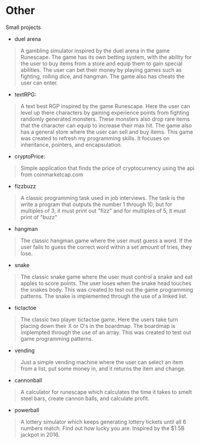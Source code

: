 # Other
Small projects
- duel arena
> A gambling simulator inspired by the duel arena in the game Runescape. The game has its own betting system, with the ability for the user to buy items from a store and equip them to gain special abilities. The user can bet their money by playing games such as fighting, rolling dice, and hangman. The game also has cheats the user can enter.
- textRPG: 
> A text best RGP inspired by the game Runescape. Here the user can level up there characters by gaining experience points from fighting randomly generated monsters. These monsters also drop rare items that the character can equip to increase their max hit. The game also has a general store where the user can sell and buy items. This game was created to refresh my programming skills. It focuses on inheritance, pointers, and encapsulation.
- cryptoPrice:
> Simple application that finds the price of cryptocurrency using the api from coinmarketcap.com
- fizzbuzz
> A classic programming task used in job interviews. The task is the write a program that outputs the number 1 through 10, but for multiples of 3, it must print out "fizz" and for multiples of 5, it must print of "buzz"
- hangman
> The classic hangman game where the user must guess a word. If the user fails to guess the correct word within a set amount of tries, they lose.
- snake
> The classic snake game where the user must control a snake and eat apples to score points. The user loses when the snake head touches the snakes body. This was created to test out the game programming patterns. The snake is implemented through the use of a linked list.
- tictactoe
> The classic two player tictactoe game. Here the users take turn placing down their X or O's in the boardmap. The boardmap is implempted through the use of an array. This was created to test out game programming patterns.
- vending
> Just a simple vending machine where the user can select an item from a list, put some money in, and it returns the item and change.
- cannonball
> A calculator for runescape which calculates the time it takes to smelt steel bars, create cannon balls, and calculate profit.
- powerball
> A lottery simulator which keeps generating lottery tickets until all 6 numbers match. Find out how lucky you are. Inspired by the $1.5B jackpot in 2016.
